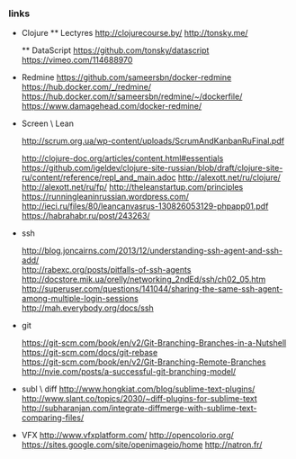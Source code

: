 ### links
* Clojure
  ** Lectyres
  http://clojurecourse.by/
  http://tonsky.me/
  
  ** DataScript
  https://github.com/tonsky/datascript
  https://vimeo.com/114688970

* Redmine
  https://github.com/sameersbn/docker-redmine
  https://hub.docker.com/_/redmine/
  https://hub.docker.com/r/sameersbn/redmine/~/dockerfile/
  https://www.damagehead.com/docker-redmine/



* Screen \ Lean

  http://scrum.org.ua/wp-content/uploads/ScrumAndKanbanRuFinal.pdf

  http://clojure-doc.org/articles/content.html#essentials
  https://github.com/igeldev/clojure-site-russian/blob/draft/clojure-site-ru/content/reference/repl_and_main.adoc
  http://alexott.net/ru/clojure/
  http://alexott.net/ru/fp/
  http://theleanstartup.com/principles
  https://runningleaninrussian.wordpress.com/
  http://ieci.ru/files/80/leancanvasrus-130826053129-phpapp01.pdf
  https://habrahabr.ru/post/243263/

* ssh

  http://blog.joncairns.com/2013/12/understanding-ssh-agent-and-ssh-add/  
  http://rabexc.org/posts/pitfalls-of-ssh-agents  
  http://docstore.mik.ua/orelly/networking_2ndEd/ssh/ch02_05.htm  
  http://superuser.com/questions/141044/sharing-the-same-ssh-agent-among-multiple-login-sessions  
  http://mah.everybody.org/docs/ssh  

* git

  https://git-scm.com/book/en/v2/Git-Branching-Branches-in-a-Nutshell  
  https://git-scm.com/docs/git-rebase  
  https://git-scm.com/book/en/v2/Git-Branching-Remote-Branches  
  http://nvie.com/posts/a-successful-git-branching-model/  

* subl \ diff
  http://www.hongkiat.com/blog/sublime-text-plugins/
  http://www.slant.co/topics/2030/~diff-plugins-for-sublime-text
  http://subharanjan.com/integrate-diffmerge-with-sublime-text-comparing-files/


* VFX
  http://www.vfxplatform.com/
  http://opencolorio.org/
  https://sites.google.com/site/openimageio/home
  http://natron.fr/
